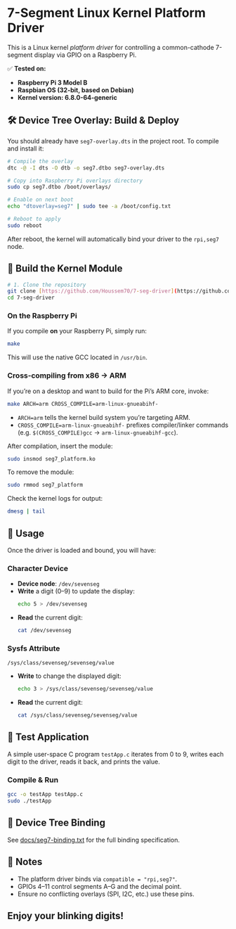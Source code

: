 # 7-Segment Linux Kernel Platform Driver

This is a Linux kernel *platform driver* for controlling a common-cathode 7-segment display via GPIO on a Raspberry Pi.

✅ **Tested on:**  
- **Raspberry Pi 3 Model B**  
- **Raspbian OS (32-bit, based on Debian)**  
- **Kernel version: 6.8.0-64-generic**

## 🛠️ Device Tree Overlay: Build & Deploy

You should already have `seg7-overlay.dts` in the project root. To compile and install it:

```bash
# Compile the overlay
dtc -@ -I dts -O dtb -o seg7.dtbo seg7-overlay.dts

# Copy into Raspberry Pi overlays directory
sudo cp seg7.dtbo /boot/overlays/

# Enable on next boot
echo "dtoverlay=seg7" | sudo tee -a /boot/config.txt

# Reboot to apply
sudo reboot
```

After reboot, the kernel will automatically bind your driver to the `rpi,seg7` node.

## 🔧 Build the Kernel Module

```bash
# 1. Clone the repository
git clone [https://github.com/Houssem70/7-seg-driver](https://github.com/Houssem70/7-seg-driver).git
cd 7-seg-driver
```

### On the Raspberry Pi

If you compile **on** your Raspberry Pi, simply run:

```bash
make
```

This will use the native GCC located in `/usr/bin`.

### Cross‑compiling from x86 → ARM

If you’re on a desktop and want to build for the Pi’s ARM core, invoke:

```bash
make ARCH=arm CROSS_COMPILE=arm-linux-gnueabihf-
```

- `ARCH=arm` tells the kernel build system you’re targeting ARM.  
- `CROSS_COMPILE=arm-linux-gnueabihf-` prefixes compiler/linker commands 
  (e.g. `$(CROSS_COMPILE)gcc` → `arm-linux-gnueabihf-gcc`).

After compilation, insert the module:

```bash
sudo insmod seg7_platform.ko
```

To remove the module:

```bash
sudo rmmod seg7_platform
```

Check the kernel logs for output:

```bash
dmesg | tail
```

## 🚀 Usage

Once the driver is loaded and bound, you will have:

### Character Device

- **Device node**: `/dev/sevenseg`  
- **Write** a digit (0–9) to update the display:
  ```bash
  echo 5 > /dev/sevenseg
  ```
- **Read** the current digit:
  ```bash
  cat /dev/sevenseg
  ```

### Sysfs Attribute

```
/sys/class/sevenseg/sevenseg/value
```

- **Write** to change the displayed digit:
  ```bash
  echo 3 > /sys/class/sevenseg/sevenseg/value
  ```
- **Read** the current digit:
  ```bash
  cat /sys/class/sevenseg/sevenseg/value
  ```

## 🧪 Test Application

A simple user-space C program `testApp.c` iterates from 0 to 9, writes each digit to the driver, reads it back, and prints the value.

### Compile & Run

```bash
gcc -o testApp testApp.c
sudo ./testApp
```

## 📂 Device Tree Binding

See [docs/seg7-binding.txt](docs/seg7-binding.txt) for the full binding specification.

## 📌 Notes

- The platform driver binds via `compatible = "rpi,seg7"`.
- GPIOs 4–11 control segments A–G and the decimal point.
- Ensure no conflicting overlays (SPI, I2C, etc.) use these pins.

## Enjoy your blinking digits!